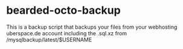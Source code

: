 bearded-octo-backup
===================

This is a backup script that backups your files from your webhosting uberspace.de account including the .sql.xz from  /mysqlbackup/latest/$USERNAME